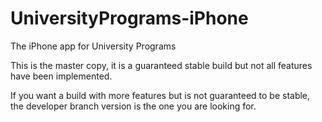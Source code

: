 UniversityPrograms-iPhone
=========================

The iPhone app for University Programs


This is the master copy, it is a guaranteed stable build but not all features have been implemented.

If you want a build with more features but is not guaranteed to be stable, the developer branch version is the one you are looking for.
